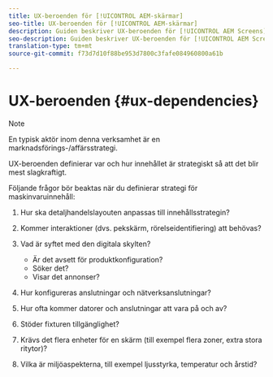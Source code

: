 ```yaml
---
title: UX-beroenden för [!UICONTROL AEM-skärmar]
seo-title: UX-beroenden för [!UICONTROL AEM-skärmar]
description: Guiden beskriver UX-beroenden för [!UICONTROL AEM Screens]
seo-description: Guiden beskriver UX-beroenden för [!UICONTROL AEM Screens]
translation-type: tm+mt
source-git-commit: f73d7d10f88be953d7800c3fafe084960800a61b

---
```



# UX-beroenden {#ux-dependencies}

>[!NOTE]
>
>En typisk aktör inom denna verksamhet är en marknadsförings-/affärsstrategi.

UX-beroenden definierar var och hur innehållet är strategiskt så att det blir mest slagkraftigt.

Följande frågor bör beaktas när du definierar strategi för maskinvaruinnehåll:

1. Hur ska detaljhandelslayouten anpassas till innehållsstrategin?

1. Kommer interaktioner (dvs. pekskärm, rörelseidentifiering) att behövas?

1. Vad är syftet med den digitala skylten?

   * Är det avsett för produktkonfiguration?
   * Söker det?
   * Visar det annonser?

1. Hur konfigureras anslutningar och nätverksanslutningar?

1. Hur ofta kommer datorer och anslutningar att vara på och av?

1. Stöder fixturen tillgänglighet?

1. Krävs det flera enheter för en skärm (till exempel flera zoner, extra stora ritytor)?

1. Vilka är miljöaspekterna, till exempel ljusstyrka, temperatur och årstid?


